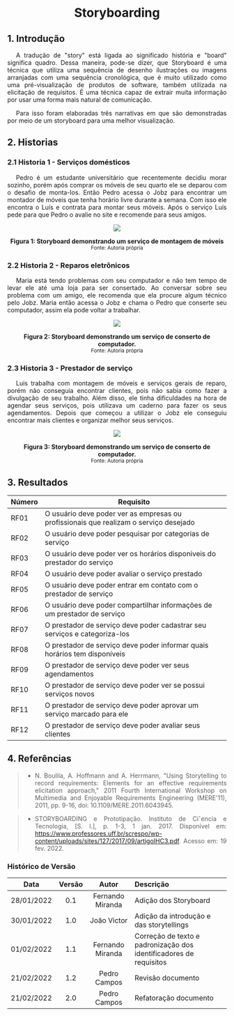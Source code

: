 # <center> Storyboarding

<div align="justify">

## 1. Introdução

<p style="text-indent: 20px; text-align: justify">
A tradução de "story" está ligada ao significado história e "board" significa quadro. Dessa maneira, pode-se dizer, que Storyboard é uma técnica que utiliza uma sequência de desenho ilustrações ou imagens arranjadas com uma sequência cronológica, que é muito utilizado como uma pré-visualização de produtos de software, também utilizada na elicitação de requisitos. É uma técnica capaz de extrair muita informação por usar uma forma mais natural de comunicação.
</p>

<p style="text-indent: 20px; text-align: justify">
Para isso foram elaboradas três narrativas em que são demonstradas por meio de um storyboard para uma melhor visualização. 
</p>

## 2. Historias

### 2.1 Historia 1 - Serviços domésticos

<p style="text-indent: 20px; text-align: justify">
Pedro é um estudante universitário que recentemente decidiu morar sozinho, porém após comprar os móveis de seu quarto ele se deparou com o desafio de monta-los. Então Pedro acessa o Jobz para encontrar um montador de móveis que tenha horário livre durante a semana. Com isso ele encontra o Luís e contrata para montar seus móveis. Após o serviço Luís pede para que Pedro o avalie no site e recomende para seus amigos.
</p>

<p align='center'>
    <img src='assets/images/storyBoards/storyboard1.png' width=auto height=auto>
    <figcaption align='center'>
        <b>Figura 1: Storyboard demonstrando um serviço de montagem de móveis </b>
        <br>
        <small>Fonte: Autoria própria</small>
    </figcaption>
</p>

### 2.2 Historia 2 - Reparos eletrônicos

<p style="text-indent: 20px; text-align: justify">
Maria está tendo problemas com seu computador e não tem tempo de levar ele até uma loja para ser consertado. Ao conversar sobre seu problema com um amigo, ele recomenda que ela procure algum técnico pelo Jobz. Maria então acessa o Jobz e chama o Pedro que conserte seu computador, assim ela pode voltar a trabalhar.
</p>

<p align='center'>
    <img src='assets/images/storyBoards/storyboard2.png' width=auto height=auto>
    <figcaption align='center'>
        <b>Figura 2: Storyboard demonstrando um serviço de conserto de computador.</b>
        <br>
        <small>Fonte: Autoria própria</small>
    </figcaption>
</p>

### 2.3 Historia 3 - Prestador de serviço

<p style="text-indent: 20px; text-align: justify">
Luis trabalha com montagem de móveis e serviços gerais de reparo, porém não conseguia encontrar clientes, pois não sabia como fazer a divulgação de seu trabalho. Além disso, ele tinha dificuldades na hora de agendar seus serviços, pois utilizava um caderno para fazer os seus agendamentos. Depois que começou a utilizar o Jobz ele conseguiu encontrar mais clientes e organizar melhor seus serviços.
</p>

<p align='center'>
    <img src='assets/images/storyBoards/storyboard3.png' width=auto height=auto>
    <figcaption align='center'>
        <b>Figura 3: Storyboard demonstrando um serviço de conserto de computador.</b>
        <br>
        <small>Fonte: Autoria própria</small>
    </figcaption>
</p>

## 3. Resultados

| Número | Requisito                                                                             |
| ------ | ------------------------------------------------------------------------------------- |
| RF01   | O usuário deve poder ver as empresas ou profissionais que realizam o serviço desejado |
| RF02   | O usuário deve poder pesquisar por categorias de serviço                              |
| RF03   | O usuário deve poder ver os horários disponiveis do prestador do serviço              |
| RF04   | O usuário deve poder avaliar o serviço prestado                                       |
| RF05   | O usuário deve poder entrar em contato com o prestador de serviço                     |
| RF06   | O usuário deve poder compartilhar informações de um prestador de serviço              |
| RF07   | O prestador de serviço deve poder cadastrar seu serviços e categoriza-los             |
| RF08   | O prestador de serviço deve poder informar quais horários tem disponíveis             |
| RF09   | O prestador de serviço deve poder ver seus agendamentos                               |
| RF10   | O prestador de serviço deve poder ver se possui serviços novos                        |
| RF11   | O prestador de serviço deve poder aprovar um serviço marcado para ele                 |
| RF12   | O prestador de serviço deve poder avaliar seus clientes                               |

## 4. Referências

> -   N. Boulila, A. Hoffmann and A. Herrmann, "Using Storytelling to record requirements: Elements for an effective requirements elicitation approach," 2011 Fourth International Workshop on Multimedia and Enjoyable Requirements Engineering (MERE'11), 2011, pp. 9-16, doi: 10.1109/MERE.2011.6043945.

> - STORYBOARDING e Prototipação. Instituto de Ciˆencia e Tecnologia, [S. l.], p. 1-3, 1 jan. 2017. Disponível em: https://www.professores.uff.br/screspo/wp-content/uploads/sites/127/2017/09/artigoIHC3.pdf. Acesso em: 19 fev. 2022.

</div>

### Histórico de Versão

|    Data    | Versão |      Autor       | Descrição                                                          |
| :--------: | :----: | :--------------: | :----------------------------------------------------------------- |
| 28/01/2022 |  0.1   | Fernando Miranda | Adição dos Storyboard                                              |
| 30/01/2022 |  1.0   |   João Victor    | Adição da introdução e das storytellings                           |
| 01/02/2022 |  1.1   | Fernando Miranda | Correção de texto e padronização dos identificadores de requisitos |
| 21/02/2022 |  1.2   | Pedro Campos     | Revisão documento 						  |
| 21/02/2022 |  2.0   | Pedro Campos     | Refatoração documento						  |
